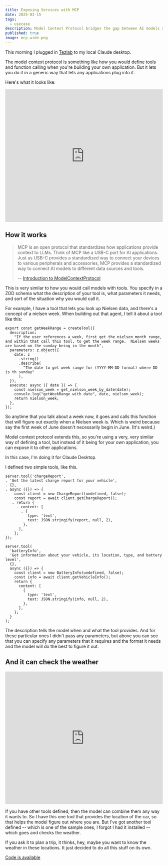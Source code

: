 ```yaml
---
title: Exposing Services with MCP
date: 2025-03-15
tags:
  - usecase
description: Model Context Protocol bridges the gap between AI models and your applications. Learn how defining simple tools with descriptions and parameters lets Claude intelligently combine services without explicit instructions.
published: true
image: mcp_wide.png
---
```

This morning I plugged in [Tezlab](https://tezlabapp.com) to my local Claude desktop.

The model context protocol is something like how you would define tools and function calling when you're building your own application. But it lets you do it in a generic way that lets any applications plug into it.

Here's what it looks like:

<div style="position: relative; width: 100%; aspect-ratio: 867/728;">
  <iframe
    src="https://player.mux.com/bU01hI89Fr8gujTDzaCeNPLYzEH8Xv01lp0018g019u6BVs?primary-color=%23ffffff&secondary-color=%23000000&accent-color=%23fa50b5"
    style="position: absolute; top: 0; left: 0; height: 100%; width: 100%; border: none;"
    allow="accelerometer; gyroscope; autoplay; encrypted-media; picture-in-picture;"
    allowfullscreen="true"
  ></iframe>
</div>

## How it works

>MCP is an open protocol that standardizes how applications provide context to LLMs. Think of MCP like a USB-C port for AI applications. Just as USB-C provides a standardized way to connect your devices to various peripherals and accessories, MCP provides a standardized way to connect AI models to different data sources and tools.
>
>-- [Introduction to ModelContextProtocol](https://modelcontextprotocol.io/introduction)

This is very similar to how you would call models with tools. You specify in a ZOD schema what the description of your tool is, what parameters it needs, and sort of the situation why you would call it.

For example, I have a tool that lets you look up Nielsen data, and there's a concept of a nielsen week.  When building out that agent, I tell it about a tool like this:

```
export const getWeekRange = createTool({
  description:
    "If the user references a week, first get the nielsen month range, and within that call this tool, to get the week range.  Nielsen weeks are based on the sunday being in the month",
  parameters: z.object({
    date: z
      .string()
      .describe(
        "The date to get week range for (YYYY-MM-DD format) where DD is th sunday"
      ),
  }),
  execute: async ({ date }) => {
    const nielson_week = get_nielson_week_by_date(date);
    console.log("getWeekRange with date", date, nielson_week);
    return nielson_week;
  },
});
```

So anytime that you talk about a week now, it goes and calls this function that will figure out exactly when a Nielsen week is. Which is weird because say the first week of June doesn't necessarily begin in June. (It's weird.)

Model context protocol extends this, so you're using a very, very similar way of defining a tool, but instead of it being for your own application, you can expose it to other applications.

In this case, I'm doing it for Claude Desktop.

I defined two simple tools, like this.

```
server.tool('chargeReport', 
. 'Get the latest charge report for your vehicle', 
. {}, 
. async ({}) => {
    const client = new ChargeReport(undefined, false);
    const report = await client.getChargeReport();
   . return {
     . content: [
       . {
          type: 'text',
          text: JSON.stringify(report, null, 2),
        },
      ],
    };
});

server.tool(
  'batteryInfo',
  'Get information about your vehicle, its location, type, and battery level',
  {},
  async ({}) => {
    const client = new BatteryInfo(undefined, false);
    const info = await client.getVehicleInfo();
    return {
      content: [
        {
          type: 'text',
          text: JSON.stringify(info, null, 2),
        },
      ],
    };
  }
);
```

The description tells the model when and what the tool provides. And for these particular ones I didn't pass any parameters, but above you can see that you can specify any parameters that it requires and the format it needs and the model will do the best to figure it out.

## And it can check the weather

<div style="position: relative; width: 100%; aspect-ratio: 867/728;">
  <iframe
    src="https://player.mux.com/1hTUhfy5l1cEbFtgtmaIKPsKKc5PMeA3kbiwneib92M?primary-color=%23ffffff&secondary-color=%23000000&accent-color=%23fa50b5"
    style="position: absolute; top: 0; left: 0; height: 100%; width: 100%; border: none;"
    allow="accelerometer; gyroscope; autoplay; encrypted-media; picture-in-picture;"
    allowfullscreen="true"
  ></iframe>
</div>

If you have other tools defined, then the model can combine them any way it wants to. So I have this one tool that provides the location of the car, so that helps the model figure out where you are. But I've got another tool defined -- which is one of the sample ones, I forgot I had it installed -- which goes and checks the weather. 

If you ask it to plan a trip, it thinks, hey, maybe you want to know the weather in these locations. It just decided to do all this stuff on its own.

[Code is available](https://github.com/The-Focus-AI/tezlab-cli)

